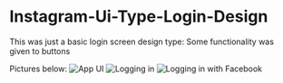# Instagram-Ui-Type-Login-Design
This was just a basic login screen design type:
Some functionality was given to buttons

Pictures below:
![App UI](https://github.com/Tshibanda1/Smart-Irrigation-Mobile-App/assets/118852771/91d599a8-1b1a-43ee-accc-92f3ce430a4d)
![Logging in](https://github.com/Tshibanda1/Smart-Irrigation-Mobile-App/assets/118852771/5a5355a9-e98e-4024-bfe8-d83aa791e108)
![Logging in with Facebook](https://github.com/Tshibanda1/Smart-Irrigation-Mobile-App/assets/118852771/0ab6bf42-1dca-4c6d-a39c-6106b01196d1)


